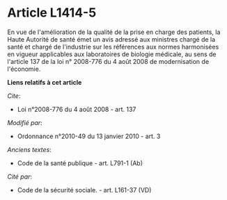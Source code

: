 # Article L1414-5

En vue de l'amélioration de la qualité de la prise en charge des patients, la Haute Autorité de santé émet un avis adressé
aux ministres chargé de la santé et chargé de l'industrie sur les références aux normes harmonisées en vigueur applicables
aux laboratoires de biologie médicale, au sens de l'article 137 de la loi n° 2008-776 du 4 août 2008 de modernisation de
l'économie.

**Liens relatifs à cet article**

_Cite_:

  - Loi n°2008-776 du 4 août 2008 - art. 137

_Modifié par_:

  - Ordonnance n°2010-49 du 13 janvier 2010 - art. 3

_Anciens textes_:

  - Code de la santé publique - art. L791-1 (Ab)

_Cité par_:

  - Code de la sécurité sociale. - art. L161-37 (VD)
